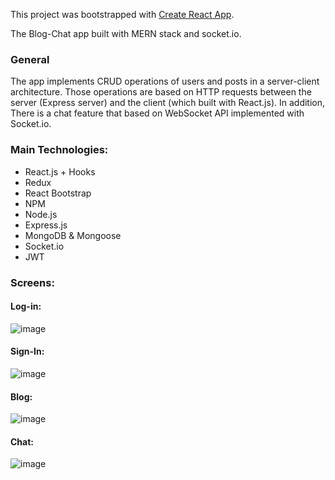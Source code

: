 This project was bootstrapped with [Create React App](https://github.com/facebook/create-react-app).

The Blog-Chat app built with MERN stack and socket.io.

### General
The app implements CRUD operations of users and posts in a server-client architecture. Those operations are based on HTTP requests between the server (Express server) and the client (which built with React.js).
In addition, There is a chat feature that based on WebSocket API implemented with Socket.io.

### Main Technologies:
- React.js + Hooks
- Redux
- React Bootstrap
- NPM
- Node.js
- Express.js
- MongoDB & Mongoose
- Socket.io
- JWT

### Screens:
#### Log-in:
![image](https://user-images.githubusercontent.com/57364867/151522312-c629b79b-a275-45ca-8b75-5dfaa086ce5c.png)

#### Sign-In:
![image](https://user-images.githubusercontent.com/57364867/151522360-3507b840-77cb-4185-bc38-3441f680b2b6.png)

#### Blog:
![image](https://user-images.githubusercontent.com/57364867/151522845-6525101e-f11c-48fc-bad8-7e3b8084ea66.png)

#### Chat:
![image](https://user-images.githubusercontent.com/57364867/151523003-5264d95c-d4cc-4106-9b51-7ce49bf3ca35.png)
